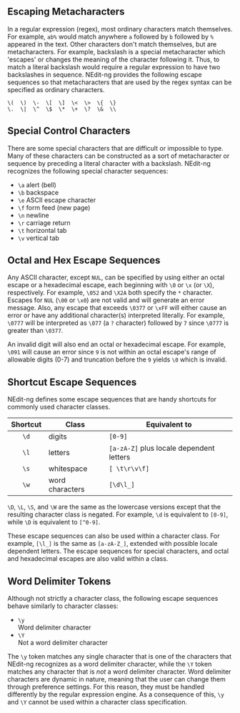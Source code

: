 
## Escaping Metacharacters

In a regular expression (regex), most ordinary characters match
themselves. For example, `ab%` would match anywhere `a` followed by `b`
followed by `%` appeared in the text. Other characters don't match
themselves, but are metacharacters. For example, backslash is a special
metacharacter which 'escapes' or changes the meaning of the character
following it. Thus, to match a literal backslash would require a regular
expression to have two backslashes in sequence. NEdit-ng provides the
following escape sequences so that metacharacters that are used by the
regex syntax can be specified as ordinary characters.

    \(  \)  \-  \[  \]  \<  \>  \{  \}
    \.  \|  \^  \$  \*  \+  \?  \&  \\

## Special Control Characters

There are some special characters that are difficult or impossible to
type. Many of these characters can be constructed as a sort of
metacharacter or sequence by preceding a literal character with a
backslash. NEdit-ng recognizes the following special character
sequences:

  - `\a`
    alert (bell)
  - `\b`
    backspace
  - `\e`
    ASCII escape character
  - `\f`
    form feed (new page)
  - `\n`
    newline
  - `\r`
    carriage return
  - `\t`
    horizontal tab
  - `\v`
    vertical tab

## Octal and Hex Escape Sequences

Any ASCII character, except `NUL`, can be specified by using
either an octal escape or a hexadecimal escape, each beginning with `\0`
or `\x` (or `\X`), respectively. For example, `\052` and `\X2A` both specify
the `*` character. Escapes for `NUL` (`\00` or `\x0`) are not valid and
will generate an error message. Also, any escape that exceeds `\0377` or
`\xFF` will either cause an error or have any additional character(s)
interpreted literally. For example, `\0777` will be interpreted as `\077`
(a `?` character) followed by `7` since `\0777` is greater than `\0377`.

An invalid digit will also end an octal or hexadecimal escape. For
example, `\091` will cause an error since `9` is not within an octal
escape's range of allowable digits (0-7) and truncation before the `9`
yields `\0` which is invalid.

## Shortcut Escape Sequences

NEdit-ng defines some escape sequences that are handy shortcuts for
commonly used character classes.

| Shortcut | Class | Equivalent to |
| :---: | --- | --- |
| `\d` | digits          | `[0-9]` |
| `\l` | letters         | `[a-zA-Z]` plus locale dependent letters |
| `\s` | whitespace      | `[ \t\r\v\f]` |
| `\w` | word characters | `[\d\l_]` |

`\D`, `\L`, `\S`, and `\W` are the same as the lowercase versions except
that the resulting character class is negated. For example, `\d` is
equivalent to `[0-9]`, while `\D` is equivalent to `[^0-9]`.

These escape sequences can also be used within a character class. For
example, `[\l_]` is the same as `[a-zA-Z_]`, extended with
possible locale dependent letters. The escape sequences for special
characters, and octal and hexadecimal escapes are also valid within a
class.

## Word Delimiter Tokens

Although not strictly a character class, the following escape sequences
behave similarly to character classes:

  - `\y`  
    Word delimiter character
  - `\Y`  
    Not a word delimiter character

The `\y` token matches any single character that is one of the
characters that NEdit-ng recognizes as a word delimiter character, while
the `\Y` token matches any character that is *not* a word delimiter
character. Word delimiter characters are dynamic in nature, meaning that
the user can change them through preference settings. For this reason,
they must be handled differently by the regular expression engine. As a
consequence of this, `\y` and `\Y` cannot be used within a character
class specification.
